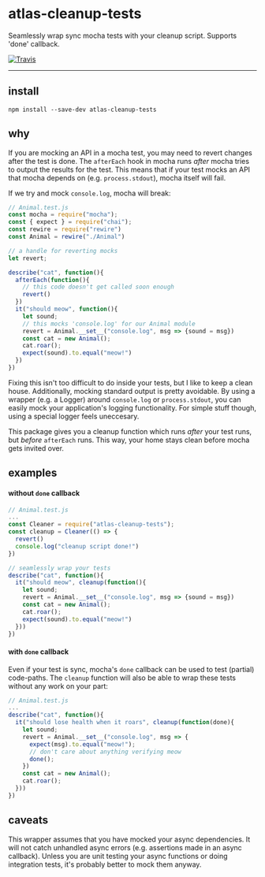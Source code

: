 # atlas-cleanup-tests

Seamlessly wrap sync mocha tests with your cleanup script. Supports 'done' callback.

[![Travis](https://img.shields.io/travis/atlassubbed/atlas-cleanup-tests.svg)](https://travis-ci.org/atlassubbed/atlas-cleanup-tests)

---

## install

```
npm install --save-dev atlas-cleanup-tests
```

## why

If you are mocking an API in a mocha test, you may need to revert changes after the test is done. The `afterEach` hook in mocha runs *after* mocha tries to output the results for the test. This means that if your test mocks an API that mocha depends on (e.g. `process.stdout`), mocha itself will fail.

If we try and mock `console.log`, mocha will break:

```javascript
// Animal.test.js
const mocha = require("mocha");
const { expect } = require("chai");
const rewire = require("rewire")
const Animal = rewire("./Animal")

// a handle for reverting mocks
let revert;

describe("cat", function(){
  afterEach(function(){
    // this code doesn't get called soon enough
    revert()
  })
  it("should meow", function(){
    let sound;
    // this mocks 'console.log' for our Animal module
    revert = Animal.__set__("console.log", msg => {sound = msg})
    const cat = new Animal();
    cat.roar();
    expect(sound).to.equal("meow!")
  })
})
```

Fixing this isn't too difficult to do inside your tests, but I like to keep a clean house. Additionally, mocking standard output is pretty avoidable. By using a wrapper (e.g. a Logger) around `console.log` or `process.stdout`, you can easily mock your application's logging functionality. For simple stuff though, using a special logger feels uneccesary.

This package gives you a cleanup function which runs *after* your test runs, but *before* `afterEach` runs. This way, your home stays clean before mocha gets invited over.

## examples

#### without `done` callback

```javascript
// Animal.test.js
...
const Cleaner = require("atlas-cleanup-tests");
const cleanup = Cleaner(() => {
  revert()
  console.log("cleanup script done!")
})

// seamlessly wrap your tests
describe("cat", function(){
  it("should meow", cleanup(function(){
    let sound;
    revert = Animal.__set__("console.log", msg => {sound = msg})
    const cat = new Animal();
    cat.roar();
    expect(sound).to.equal("meow!")
  }))
})
```

#### with `done` callback

Even if your test is sync, mocha's `done` callback can be used to test (partial) code-paths. The `cleanup` function will also be able to wrap these tests without any work on your part:

```javascript
// Animal.test.js
...
describe("cat", function(){
  it("should lose health when it roars", cleanup(function(done){
    let sound;
    revert = Animal.__set__("console.log", msg => {
      expect(msg).to.equal("meow!");
      // don't care about anything verifying meow
      done();
    })
    const cat = new Animal();
    cat.roar();
  }))
})
```

## caveats

This wrapper assumes that you have mocked your async dependencies. It will not catch unhandled async errors (e.g. assertions made in an async callback). Unless you are unit testing your async functions or doing integration tests, it's probably better to mock them anyway.